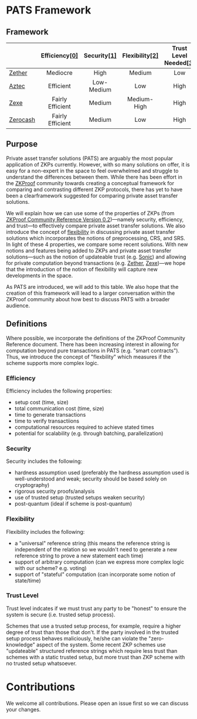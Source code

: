 # PATS Framework

## Framework

|                           | Efficiency[[0]](#Efficiency) | Security[[1]](#Security) | Flexibility[[2]](#Flexibility) | Trust Level Needed[[3]](#Trust-Level) |
| ------------------------- | :--------------------------: | :----------------------: | :----------------------------: | :-----------------------------------: |
| [Zether](./zether.md)     |           Mediocre           |           High           |             Medium             |                  Low                  |
| [Aztec](./aztec.md)       |          Efficient           |          Low-Medium          |              Low               |                 High                  |
| [Zexe](./zexe.md)         |       Fairly Efficient       |          Medium          |          Medium-High           |                 High                  |
| [Zerocash](./zerocash.md) |       Fairly Efficient       |          Medium          |              Low               |                 High                  |

## Purpose

Private asset transfer solutions (PATS) are arguably the most popular application of ZKPs currently. However, with so many solutions on offer, it is easy for a non-expert in the space to feel overwhelmed and struggle to understand the differences between them. While there has been effort in the [ZKProof](https://zkproof.org) community towards creating a conceptual framework for comparing and contrasting different ZKP protocols, there has yet to have been a clearframework suggested for comparing private asset transfer solutions.

We will explain how we can use some of the properties of ZKPs (from [ZKProof Community Reference Version 0.2](https://docs.zkproof.org/assets/docs/reference-v0.2.pdf))—namely security, efficiency, and trust—to effectively compare private asset transfer solutions. We also introduce the concept of [flexibility](#Flexibility) in discussing private asset transfer solutions which incorporates the notions of preprocessing, CRS, and SRS. In light of these 4 properties, we compare some recent solutions. With new notions and features being added to ZKPs and private asset transfer solutions—such as the notion of updateable trust (e.g. [Sonic](https://eprint.iacr.org/2019/099.pdf)) and allowing for private computation beyond transactions (e.g. [Zether](https://eprint.iacr.org/2019/191.pdf), [Zexe](https://eprint.iacr.org/2018/962.pdf))—we hope that the introduction of the notion of flexibility will capture new developments in the space.

As PATS are introduced, we will add to this table. We also hope that the creation of this framework will lead to a larger conversation within the ZKProof community about how best to discuss PATS with a broader audience.

## Definitions

Where possible, we incorporate the definitions of the ZKProof Community Reference document. There has been increasing interest in allowing for computation beyond pure transactions in PATS (e.g. "smart contracts"). Thus, we introduce the concept of "flexbility" which measures if the scheme supports more complex logic.

### Efficiency

Efficiency includes the following properties:

- setup cost (time, size)
- total communication cost (time, size)
- time to generate transactions
- time to verify transactiions
- computational resources required to achieve stated times
- potential for scalability (e.g. through batching, parallelization)

### Security

Security includes the following:

- hardness assumption used (preferably the hardness assumption used is well-understood and weak; security should be based solely on cryptography)
- rigorous security proofs/analysis
- use of trusted setup (trusted setups weaken security)
- post-quantum (ideal if scheme is post-quantum)

### Flexibility

Flexibility includes the following:

- a "universal" reference string (this means the reference string is independent of the relation so we wouldn't need to generate a new reference string to prove a new statement each time)
- support of arbitrary computation (can we express more complex logic with our scheme? e.g. voting)
- support of "stateful" computation (can incorporate some notion of state/time)

### Trust Level

Trust level indcates if we must trust any party to be "honest" to ensure the system is secure (i.e. trusted setup process).

Schemes that use a trusted setup process, for example, require a higher degree of trust than those that don't. If the party involved in the trusted setup process behaves maliciously, he/she can violate the "zero-knowledge" aspect of the system. Some recent ZKP schemes use "updateable" structured reference strings which require less trust than schemes with a static trusted setup, but more trust than ZKP scheme with no trusted setup whatsoever.

# Contributions

We welcome all contributions. Please open an issue first so we can discuss your changes.

